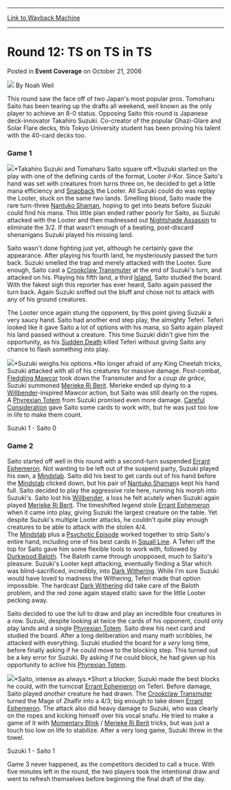 
---
[Link to Wayback Machine](https://web.archive.org/web/20211026064418/https://magic.wizards.com/en/articles/archive/event-coverage/round-12-ts-ts-ts-2006-10-21)

[_metadata_:author]:- "Noah Weil"
[_metadata_:description]:- "This round saw the face off of two Japan's most popular pros. Tomoharu Saito has been tearing up the drafts all weekend, well known as the only player to achieve an 8-0 status. Opposing Saito this round is Japanese deck-innovator Takahiro Suzuki. Co-creator of the popular Ghazi-Glare and Solar Flare decks, this Tokyo University student has been proving his talent with the"
[_metadata_:generator]:- "Drupal 7 (http://drupal.org)"
[_metadata_:node]:- "541271"
[_metadata_:publish_date]:- "2006-10-21"
[_metadata_:source]:- "div-main-content"
[_metadata_:title]:- "Round 12: TS on TS in TS"
[_metadata_:wayback_capture_timestamp]:- "2021-10-26 06:44:18"
[_metadata_:wayback_raw_url]:- "https://web.archive.org/web/20211026064418id_/https://magic.wizards.com/en/articles/archive/event-coverage/round-12-ts-ts-ts-2006-10-21"
[_metadata_:wayback_url]:- "https://magic.wizards.com/en/articles/archive/event-coverage/round-12-ts-ts-ts-2006-10-21"
---


Round 12: TS on TS in TS
========================



 Posted in **Event Coverage**
 on October 21, 2006 






![](https://media.magic.wizards.com/styles/auth_small/public/generic-avatar-150_113.png)
By Noah Weil











This round saw the face off of two Japan's most popular pros. Tomoharu Saito has been tearing up the drafts all weekend, well known as the only player to achieve an 8-0 status. Opposing Saito this round is Japanese deck-innovator Takahiro Suzuki. Co-creator of the popular Ghazi-Glare and Solar Flare decks, this Tokyo University student has been proving his talent with the 40-card decks too.


### Game 1


![](https://media.magic.wizards.com/image_legacy_migration/sideboard/images/ptkob06/Round12_Saito_Suzuki.jpg)*Takahiro Suzuki and Tomaharu Saito square off.*Suzuki started on the play with one of the defining cards of the format, Looter *il*-Kor. Since Saito's hand was set with creatures from turns three on, he decided to get a little mana efficiency and [Snapback](https://gatherer.wizards.com/Pages/Card/Details.aspx?name=Snapback) the Looter. All Suzuki could do was replay the Looter, stuck on the same two lands. Smelling blood, Saito made the rare turn-three [Nantuko Shaman](https://gatherer.wizards.com/Pages/Card/Details.aspx?name=Nantuko+Shaman), hoping to get into beats before Suzuki could find his mana. This little plan ended rather poorly for Saito, as Suzuki attacked with the Looter and then madnessed out [Nightshade Assassin](https://gatherer.wizards.com/Pages/Card/Details.aspx?name=Nightshade+Assassin) to eliminate the 3/2. If that wasn't enough of a beating, post-discard shenanigans Suzuki played his missing land.


Saito wasn't done fighting just yet, although he certainly gave the appearance. After playing his fourth land, he mysteriously passed the turn back. Suzuki smelled the trap and merely attacked with the Looter. Sure enough, Saito cast a [Crookclaw Transmuter](https://gatherer.wizards.com/Pages/Card/Details.aspx?name=Crookclaw+Transmuter) at the end of Suzuki's turn, and attacked on his. Playing his fifth land, a third [Island](https://gatherer.wizards.com/Pages/Card/Details.aspx?name=Island), Saito studied the board. With the fakest sigh this reporter has ever heard, Saito again passed the turn back. Again Suzuki sniffed out the bluff and chose not to attack with any of his ground creatures.


The Looter once again stung the opponent, by this point giving Suzuki a very saucy hand. Saito had another end step play, the almighty Teferi. Teferi looked like it gave Saito a lot of options with his mana, so Saito again played his land passed without a creature. This time Suzuki didn't give him the opportunity, as his [Sudden Death](https://gatherer.wizards.com/Pages/Card/Details.aspx?name=Sudden+Death) killed Teferi without giving Saito any chance to flash something into play.


![](https://media.magic.wizards.com/image_legacy_migration/sideboard/images/ptkob06/Round12_Suzuki.jpg)*Suzuki weighs his options.*No longer afraid of any King Cheetah tricks, Suzuki attacked with all of his creatures for massive damage. Post-combat, [Fledgling Mawcor](https://gatherer.wizards.com/Pages/Card/Details.aspx?name=Fledgling+Mawcor) took down the Transmuter and for a *coup de grâce*, Suzuki summoned [Merieke Ri Berit](https://gatherer.wizards.com/Pages/Card/Details.aspx?name=Merieke+Ri+Berit). Merieke ended up dying to a [Willbender](https://gatherer.wizards.com/Pages/Card/Details.aspx?name=Willbender)-inspired Mawcor action, but Saito was still dearly on the ropes. A [Phyrexian Totem](https://gatherer.wizards.com/Pages/Card/Details.aspx?name=Phyrexian+Totem) from Suzuki promised even more damage. [Careful Consideration](https://gatherer.wizards.com/Pages/Card/Details.aspx?name=Careful+Consideration) gave Saito some cards to work with, but he was just too low in life to make them count.


Suzuki 1 - Saito 0


### Game 2


Saito started off well in this round with a second-turn suspended [Errant Ephemeron](https://gatherer.wizards.com/Pages/Card/Details.aspx?name=Errant+Ephemeron). Not wanting to be left out of the suspend party, Suzuki played his own, a [Mindstab](https://gatherer.wizards.com/Pages/Card/Details.aspx?name=Mindstab). Saito did his best to get cards out of his hand before the [Mindstab](https://gatherer.wizards.com/Pages/Card/Details.aspx?name=Mindstab) clicked down, but his pair of [Nantuko Shaman](https://gatherer.wizards.com/Pages/Card/Details.aspx?name=Nantuko+Shaman)s kept his hand full. Saito decided to play the aggressive role here, running his morph into Suzuki's. Saito lost his [Willbender](https://gatherer.wizards.com/Pages/Card/Details.aspx?name=Willbender), a loss he felt acutely when Suzuki again played [Merieke Ri Berit](https://gatherer.wizards.com/Pages/Card/Details.aspx?name=Merieke+Ri+Berit). The timeshifted legend stole [Errant Ephemeron](https://gatherer.wizards.com/Pages/Card/Details.aspx?name=Errant+Ephemeron) when it came into play, giving Suzuki the largest creature on the table. Yet despite Suzuki's multiple Looter attacks, he couldn't quite play enough creatures to be able to attack with the stolen 4/4.  
 The [Mindstab](https://gatherer.wizards.com/Pages/Card/Details.aspx?name=Mindstab) plus a [Psychotic Episode](https://gatherer.wizards.com/Pages/Card/Details.aspx?name=Psychotic+Episode) worked together to strip Saito's entire hand, including one of his best cards in [Squall Line](https://gatherer.wizards.com/Pages/Card/Details.aspx?name=Squall+Line). A Teferi off the top for Saito gave him some flexible tools to work with, followed by [Durkwood Baloth](https://gatherer.wizards.com/Pages/Card/Details.aspx?name=Durkwood+Baloth). The Baloth came through unopposed, much to Saito's pleasure. Suzuki's Looter kept attacking, eventually finding a Star which was blind-sacrificed, incredibly, into [Dark Withering](https://gatherer.wizards.com/Pages/Card/Details.aspx?name=Dark+Withering). While I'm sure Suzuki would have loved to madness the Withering, Teferi made that option impossible. The hardcast [Dark Withering](https://gatherer.wizards.com/Pages/Card/Details.aspx?name=Dark+Withering) did take care of the Baloth problem, and the red zone again stayed static save for the little Looter pecking away. 


Saito decided to use the lull to draw and play an incredible four creatures in a row. Suzuki, despite looking at twice the cards of his opponent, could only play lands and a single [Phyrexian Totem](https://gatherer.wizards.com/Pages/Card/Details.aspx?name=Phyrexian+Totem). Saito drew his next card and studied the board. After a long deliberation and many math scribbles, he attacked with everything. Suzuki studied the board for a *very* long time, before finally asking if he could move to the blocking step. This turned out be a key error for Suzuki. By asking if he could block, he had given up his opportunity to active his [Phyrexian Totem](https://gatherer.wizards.com/Pages/Card/Details.aspx?name=Phyrexian+Totem).


![](https://media.magic.wizards.com/image_legacy_migration/sideboard/images/ptkob06/Round12_Saito.jpg)*Saito, intense as always.*Short a blocker, Suzuki made the best blocks he could, with the turncoat [Errant Ephemeron](https://gatherer.wizards.com/Pages/Card/Details.aspx?name=Errant+Ephemeron) on Teferi. Before damage, Saito played *another* creature he had drawn. The [Crookclaw Transmuter](https://gatherer.wizards.com/Pages/Card/Details.aspx?name=Crookclaw+Transmuter) turned the Mage of Zhalfir into a 4/3; big enough to take down [Errant Ephemeron](https://gatherer.wizards.com/Pages/Card/Details.aspx?name=Errant+Ephemeron). The attack also did heavy damage to Suzuki, who was clearly on the ropes and kicking himself over his vocal snafu. He tried to make a game of it with [Momentary Blink](https://gatherer.wizards.com/Pages/Card/Details.aspx?name=Momentary+Blink) / [Merieke Ri Berit](https://gatherer.wizards.com/Pages/Card/Details.aspx?name=Merieke+Ri+Berit) tricks, but was just a touch too low on life to stabilize. After a very long game, Suzuki threw in the towel.


Suzuki 1 - Saito 1


Game 3 never happened, as the competitors decided to call a truce. With five minutes left in the round, the two players took the intentional draw and went to refresh themselves before beginning the final draft of the day.







